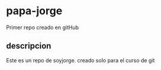 # papa-jorge
Primer repo creado en gitHub
## descripcion
Este es un repo de soyjorge. creado solo para el curso de git
